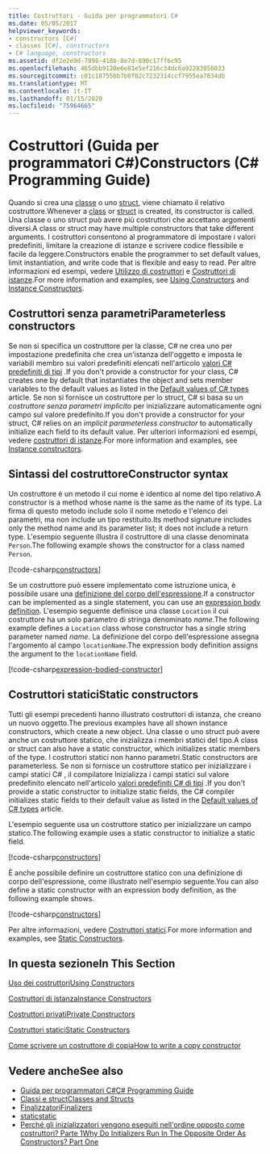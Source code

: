 ```yaml
---
title: Costruttori - Guida per programmatori C#
ms.date: 05/05/2017
helpviewer_keywords:
- constructors [C#]
- classes [C#], constructors
- C# language, constructors
ms.assetid: df2e2e9d-7998-418b-8e7d-890c17ff6c95
ms.openlocfilehash: 465dbb9120e6e81e5ef216c34dc6a92283956033
ms.sourcegitcommit: c01c18755bb7b0f82c7232314ccf7955ea7834db
ms.translationtype: MT
ms.contentlocale: it-IT
ms.lasthandoff: 01/15/2020
ms.locfileid: "75964665"
---
```

# <a name="constructors-c-programming-guide"></a><span data-ttu-id="beb36-102">Costruttori (Guida per programmatori C#)</span><span class="sxs-lookup"><span data-stu-id="beb36-102">Constructors (C# Programming Guide)</span></span>

<span data-ttu-id="beb36-103">Quando si crea una [classe](../../language-reference/keywords/class.md) o uno [struct](../../language-reference/keywords/struct.md), viene chiamato il relativo costruttore.</span><span class="sxs-lookup"><span data-stu-id="beb36-103">Whenever a [class](../../language-reference/keywords/class.md) or [struct](../../language-reference/keywords/struct.md) is created, its constructor is called.</span></span> <span data-ttu-id="beb36-104">Una classe o uno struct può avere più costruttori che accettano argomenti diversi.</span><span class="sxs-lookup"><span data-stu-id="beb36-104">A class or struct may have multiple constructors that take different arguments.</span></span> <span data-ttu-id="beb36-105">I costruttori consentono al programmatore di impostare i valori predefiniti, limitare la creazione di istanze e scrivere codice flessibile e facile da leggere.</span><span class="sxs-lookup"><span data-stu-id="beb36-105">Constructors enable the programmer to set default values, limit instantiation, and write code that is flexible and easy to read.</span></span> <span data-ttu-id="beb36-106">Per altre informazioni ed esempi, vedere [Utilizzo di costruttori](./using-constructors.md) e [Costruttori di istanze](./instance-constructors.md).</span><span class="sxs-lookup"><span data-stu-id="beb36-106">For more information and examples, see [Using Constructors](./using-constructors.md) and [Instance Constructors](./instance-constructors.md).</span></span>  

## <a name="parameterless-constructors"></a><span data-ttu-id="beb36-107">Costruttori senza parametri</span><span class="sxs-lookup"><span data-stu-id="beb36-107">Parameterless constructors</span></span>
  
<span data-ttu-id="beb36-108">Se non si specifica un costruttore per la classe, C# ne crea uno per impostazione predefinita che crea un'istanza dell'oggetto e imposta le variabili membro sui valori predefiniti elencati nell'articolo [valori C# predefiniti di tipi](../../language-reference/builtin-types/default-values.md) .</span><span class="sxs-lookup"><span data-stu-id="beb36-108">If you don't provide a constructor for your class, C# creates one by default that instantiates the object and sets member variables to the default values as listed in the [Default values of C# types](../../language-reference/builtin-types/default-values.md) article.</span></span> <span data-ttu-id="beb36-109">Se non si fornisce un costruttore per lo struct, C# si basa su un *costruttore senza parametri implicito* per inizializzare automaticamente ogni campo sul valore predefinito.</span><span class="sxs-lookup"><span data-stu-id="beb36-109">If you don't provide a constructor for your struct, C# relies on an *implicit parameterless constructor* to automatically initialize each field to its default value.</span></span> <span data-ttu-id="beb36-110">Per ulteriori informazioni ed esempi, vedere [costruttori di istanze](instance-constructors.md).</span><span class="sxs-lookup"><span data-stu-id="beb36-110">For more information and examples, see [Instance constructors](instance-constructors.md).</span></span>  

## <a name="constructor-syntax"></a><span data-ttu-id="beb36-111">Sintassi del costruttore</span><span class="sxs-lookup"><span data-stu-id="beb36-111">Constructor syntax</span></span>

<span data-ttu-id="beb36-112">Un costruttore è un metodo il cui nome è identico al nome del tipo relativo.</span><span class="sxs-lookup"><span data-stu-id="beb36-112">A constructor is a method whose name is the same as the name of its type.</span></span> <span data-ttu-id="beb36-113">La firma di questo metodo include solo il nome metodo e l'elenco dei parametri, ma non include un tipo restituito.</span><span class="sxs-lookup"><span data-stu-id="beb36-113">Its method signature includes only the method name and its parameter list; it does not include a return type.</span></span> <span data-ttu-id="beb36-114">L'esempio seguente illustra il costruttore di una classe denominata `Person`.</span><span class="sxs-lookup"><span data-stu-id="beb36-114">The following example shows the constructor for a class named `Person`.</span></span>

[!code-csharp[constructors](../../../../samples/snippets/csharp/programming-guide/classes-and-structs/constructors1.cs#1)]  

<span data-ttu-id="beb36-115">Se un costruttore può essere implementato come istruzione unica, è possibile usare una [definizione del corpo dell'espressione](../statements-expressions-operators/expression-bodied-members.md).</span><span class="sxs-lookup"><span data-stu-id="beb36-115">If a constructor can be implemented as a single statement, you can use an [expression body definition](../statements-expressions-operators/expression-bodied-members.md).</span></span> <span data-ttu-id="beb36-116">L'esempio seguente definisce una classe `Location` il cui costruttore ha un solo parametro di stringa denominato *name*.</span><span class="sxs-lookup"><span data-stu-id="beb36-116">The following example defines a `Location` class whose constructor has a single string parameter named *name*.</span></span> <span data-ttu-id="beb36-117">La definizione del corpo dell'espressione assegna l'argomento al campo `locationName`.</span><span class="sxs-lookup"><span data-stu-id="beb36-117">The expression body definition assigns the argument to the `locationName` field.</span></span>

[!code-csharp[expression-bodied-constructor](../../../../samples/snippets/csharp/programming-guide/classes-and-structs/expr-bodied-ctor.cs#1)]  

## <a name="static-constructors"></a><span data-ttu-id="beb36-118">Costruttori statici</span><span class="sxs-lookup"><span data-stu-id="beb36-118">Static constructors</span></span>

<span data-ttu-id="beb36-119">Tutti gli esempi precedenti hanno illustrato costruttori di istanza, che creano un nuovo oggetto.</span><span class="sxs-lookup"><span data-stu-id="beb36-119">The previous examples have all shown instance constructors, which create a new object.</span></span> <span data-ttu-id="beb36-120">Una classe o uno struct può avere anche un costruttore statico, che inizializza i membri statici del tipo.</span><span class="sxs-lookup"><span data-stu-id="beb36-120">A class or struct can also have a static constructor, which initializes static members of the type.</span></span>  <span data-ttu-id="beb36-121">I costruttori statici non hanno parametri.</span><span class="sxs-lookup"><span data-stu-id="beb36-121">Static constructors are parameterless.</span></span> <span data-ttu-id="beb36-122">Se non si fornisce un costruttore statico per inizializzare i campi statici C# , il compilatore Inizializza i campi statici sul valore predefinito elencato nell'articolo [valori predefiniti C# di tipi](../../language-reference/builtin-types/default-values.md) .</span><span class="sxs-lookup"><span data-stu-id="beb36-122">If you don't provide a static constructor to initialize static fields, the C# compiler initializes static fields to their default value as listed in the [Default values of C# types](../../language-reference/builtin-types/default-values.md) article.</span></span>

<span data-ttu-id="beb36-123">L'esempio seguente usa un costruttore statico per inizializzare un campo statico.</span><span class="sxs-lookup"><span data-stu-id="beb36-123">The following example uses a static constructor to initialize a static field.</span></span>

[!code-csharp[constructors](../../../../samples/snippets/csharp/programming-guide/classes-and-structs/constructors1.cs#2)]  

<span data-ttu-id="beb36-124">È anche possibile definire un costruttore statico con una definizione di corpo dell'espressione, come illustrato nell'esempio seguente.</span><span class="sxs-lookup"><span data-stu-id="beb36-124">You can also define a static constructor with an expression body definition, as the following example shows.</span></span>

[!code-csharp[constructors](../../../../samples/snippets/csharp/programming-guide/classes-and-structs/constructors1.cs#3)]  

<span data-ttu-id="beb36-125">Per altre informazioni, vedere [Costruttori statici](./static-constructors.md).</span><span class="sxs-lookup"><span data-stu-id="beb36-125">For more information and examples, see [Static Constructors](./static-constructors.md).</span></span>  
  
## <a name="in-this-section"></a><span data-ttu-id="beb36-126">In questa sezione</span><span class="sxs-lookup"><span data-stu-id="beb36-126">In This Section</span></span>  
 [<span data-ttu-id="beb36-127">Uso dei costruttori</span><span class="sxs-lookup"><span data-stu-id="beb36-127">Using Constructors</span></span>](./using-constructors.md)  
  
 [<span data-ttu-id="beb36-128">Costruttori di istanza</span><span class="sxs-lookup"><span data-stu-id="beb36-128">Instance Constructors</span></span>](./instance-constructors.md)  
  
 [<span data-ttu-id="beb36-129">Costruttori privati</span><span class="sxs-lookup"><span data-stu-id="beb36-129">Private Constructors</span></span>](./private-constructors.md)  
  
 [<span data-ttu-id="beb36-130">Costruttori statici</span><span class="sxs-lookup"><span data-stu-id="beb36-130">Static Constructors</span></span>](./static-constructors.md)  
  
 [<span data-ttu-id="beb36-131">Come scrivere un costruttore di copia</span><span class="sxs-lookup"><span data-stu-id="beb36-131">How to write a copy constructor</span></span>](./how-to-write-a-copy-constructor.md)  
  
## <a name="see-also"></a><span data-ttu-id="beb36-132">Vedere anche</span><span class="sxs-lookup"><span data-stu-id="beb36-132">See also</span></span>

- [<span data-ttu-id="beb36-133">Guida per programmatori C#</span><span class="sxs-lookup"><span data-stu-id="beb36-133">C# Programming Guide</span></span>](../index.md)
- [<span data-ttu-id="beb36-134">Classi e struct</span><span class="sxs-lookup"><span data-stu-id="beb36-134">Classes and Structs</span></span>](./index.md)
- [<span data-ttu-id="beb36-135">Finalizzatori</span><span class="sxs-lookup"><span data-stu-id="beb36-135">Finalizers</span></span>](./destructors.md)
- [<span data-ttu-id="beb36-136">static</span><span class="sxs-lookup"><span data-stu-id="beb36-136">static</span></span>](../../language-reference/keywords/static.md)
- [<span data-ttu-id="beb36-137">Perché gli inizializzatori vengono eseguiti nell'ordine opposto come costruttori? Parte 1</span><span class="sxs-lookup"><span data-stu-id="beb36-137">Why Do Initializers Run In The Opposite Order As Constructors? Part One</span></span>](https://docs.microsoft.com/archive/blogs/ericlippert/why-do-initializers-run-in-the-opposite-order-as-constructors-part-one)
